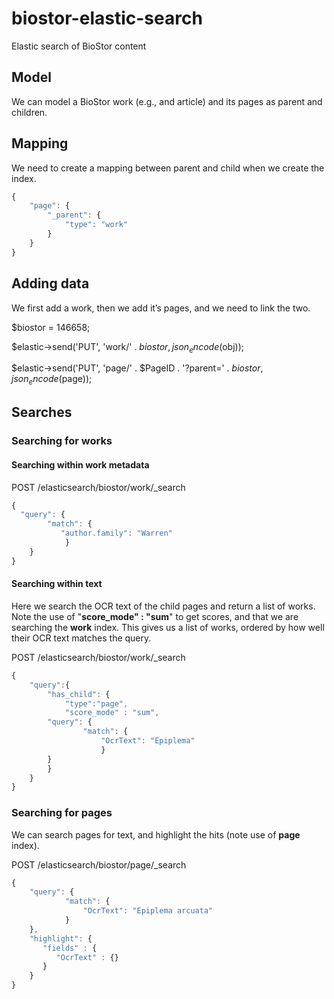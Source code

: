 # biostor-elastic-search
Elastic search of BioStor content

## Model

We can model a BioStor work (e.g., and article) and its pages as parent and children.

## Mapping

We need to create a mapping between parent and child when we create the index.

```javascript
{
	"page": {
		"_parent": {
			"type": "work"
		}
	}
}
```

## Adding data

We first add a work, then we add it’s pages, and we need to link the two.

$biostor = 146658;

$elastic->send('PUT', 'work/' . $biostor, json_encode($obj));

$elastic->send('PUT', 'page/' . $PageID . '?parent=' . $biostor, json_encode($page));


## Searches

### Searching for works

#### Searching within work metadata

POST /elasticsearch/biostor/work/_search

```javascript
{
  "query": {
        "match": {
           "author.family": "Warren"
			}
    }
}
```

#### Searching within text
Here we search the OCR text of the child pages and return a list of works. Note the use of "**score_mode" : "sum**" to get scores, and that we are searching the **work** index. This gives us a list of works, ordered by how well their OCR text matches the query.

POST /elasticsearch/biostor/work/_search

```javascript
{
	"query":{
		"has_child": {
			"type":"page",
 			"score_mode" : "sum",
    	"query": {
        		"match": {
           			"OcrText": "Epiplema"
					}
    	}
		}
	}
}
```

### Searching for pages

We can search pages for text, and highlight the hits (note use of **page** index).

POST /elasticsearch/biostor/page/_search

```javascript
{
	"query": {
			"match": {
				"OcrText": "Epiplema arcuata"
			}
    },
	"highlight": {
       "fields" : {
          "OcrText" : {}
       }
    }
}
```

